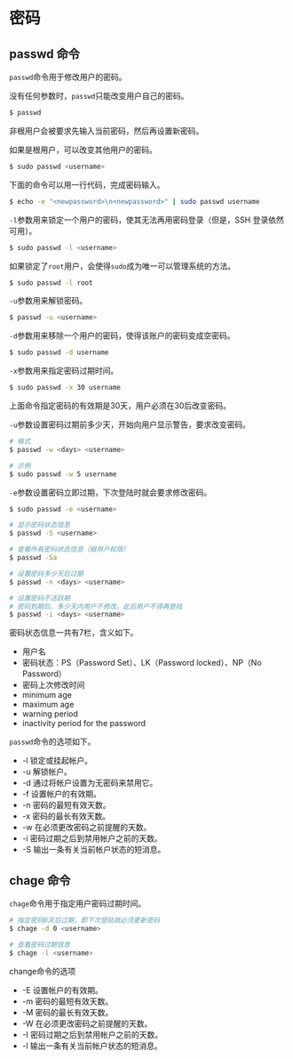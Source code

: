 # 密码

## passwd 命令

`passwd`命令用于修改用户的密码。

没有任何参数时，`passwd`只能改变用户自己的密码。

```bash
$ passwd
```

非根用户会被要求先输入当前密码，然后再设置新密码。

如果是根用户，可以改变其他用户的密码。

```bash
$ sudo passwd <username>
```

下面的命令可以用一行代码，完成密码输入。

```bash
$ echo -e "<newpassword>\n<newpassword>" | sudo passwd username
````

`-l`参数用来锁定一个用户的密码，使其无法再用密码登录（但是，SSH 登录依然可用）。

```bash
$ sudo passwd -l <username>
```

如果锁定了`root`用户，会使得`sudo`成为唯一可以管理系统的方法。

```bash
$ sudo passwd -l root
```

`-u`参数用来解锁密码。

```bash
$ passwd -u <username>
```

`-d`参数用来移除一个用户的密码，使得该账户的密码变成空密码。

```bash
$ sudo passwd -d username
```

`-x`参数用来指定密码过期时间。

```bash
$ sudo passwd -x 30 username
```

上面命令指定密码的有效期是30天，用户必须在30后改变密码。

`-u`参数设置密码过期前多少天，开始向用户显示警告，要求改变密码。

```bash
# 格式
$ passwd -w <days> <username>

# 示例
$ sudo passwd -w 5 username
```

`-e`参数设置密码立即过期，下次登陆时就会要求修改密码。

```bash
$ sudo passwd -e <username>
```

```bash
# 显示密码状态信息
$ passwd -S <username>

# 查看所有密码状态信息（根用户权限）
$ passwd -Sa

# 设置密码多少天后过期
$ passwd -n <days> <username>

# 设置密码不活跃期
# 密码到期后，多少天内用户不修改，此后用户不得再登陆
$ passwd -i <days> <username>
```

密码状态信息一共有7栏，含义如下。

- 用户名
- 密码状态：PS（Password Set）、LK（Password locked）、NP（No Password）
- 密码上次修改时间
- minimum age
- maximum age
- warning period
- inactivity period for the password

`passwd`命令的选项如下。

- -l 锁定或挂起帐户。
- -u 解锁帐户。
- -d 通过将帐户设置为无密码来禁用它。
- -f 设置帐户的有效期。
- -n 密码的最短有效天数。
- -x 密码的最长有效天数。
- -w 在必须更改密码之前提醒的天数。
- -i 密码过期之后到禁用帐户之前的天数。
- -S 输出一条有关当前帐户状态的短消息。

## chage 命令

`chage`命令用于指定用户密码过期时间。

```bash
# 指定密码0天后过期，即下次登陆就必须更新密码
$ chage -d 0 <username>

# 查看密码过期信息
$ chage -l <username>
```

change命令的选项

- -E 设置帐户的有效期。
- -m 密码的最短有效天数。
- -M 密码的最长有效天数。
- -W 在必须更改密码之前提醒的天数。
- -I 密码过期之后到禁用帐户之前的天数。
- -l 输出一条有关当前帐户状态的短消息。